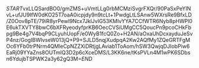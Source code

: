 $START$vxLLQSardBO0/gmZMS+uVmtLLg0rbMCMziSvgrFXQr/90PaSxPeYINvL+ufJU9IfW0dKO25T7oaA0icpjdy9n9tcLt+1PwdgLtLSAnw5WXrsRe9BfxLD/Z0Oov8pTE/79iR8yrPewI9Ncx7JklJvIG53KMIvYYA7CCfWTR6Nyb8pHWPl0E6ukTXVTY8bwC6bXFRyeodyfprKB6OecCVSiUMgCC5QoucPn9pcoCHkFbpg9Be4g7V4bqP9CLyuhUopF/e0WyB1fcQ0Zo+H2AN/aOxaUhDcxayduJeSvP4nz/GogIBWIvseW013jQ+P9+SJLD5nqjXudpqA2Kw2AQfMy1ZQeGRTFgMOc6YFb0trPNrm4QMleCpNZZXiDRtjgLAviab1ToAom/hSW3QwjqDJIobPiw6EaRj09YYaZns8OUTmlQ3D2p6cXceDMS/L3KK6ne/tKsPVLn4M1wPK6SDbsn6YdujbTSPWK2a3y62gQ3M=$END$